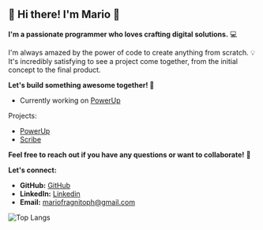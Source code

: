 ## 👋 Hi there! I'm Mario 🤖

**I'm a passionate programmer who loves crafting digital solutions.** 💻

I'm always amazed by the power of code to create anything from scratch. 💡
It's incredibly satisfying to see a project come together, from the initial concept to the final product. 

**Let's build something awesome together! 🚀** 

* Currently working on [PowerUp](https://powerup-v6y4.onrender.com)

Projects:
* [PowerUp](https://powerup-v6y4.onrender.com)
* [Scribe](https://github.com/C043/UnicodeTextConverterBot/)

**Feel free to reach out if you have any questions or want to collaborate!** 🤝 

**Let's connect:**
* **GitHub:** [GitHub](https://github.com/C043)
* **LinkedIn:** [Linkedin](www.linkedin.com/in/mario-fragnito)
* **Email:** [mariofragnitoph@gmail.com](mailto:mariofragnitoph@gmail.com)

![Top Langs](https://github-readme-stats.vercel.app/api/top-langs/?username=c043&layout=compact&theme=dark)

<!--
**C043/c043** is a ✨ _special_ ✨ repository because its `README.md` (this file) appears on your GitHub profile.

Here are some ideas to get you started:

- 🔭 I’m currently working on ...
- 🌱 I’m currently learning ...
- 👯 I’m looking to collaborate on ...
- 🤔 I’m looking for help with ...
- 💬 Ask me about ...
- 📫 How to reach me: ...
- 😄 Pronouns: ...
- ⚡ Fun fact: ...
-->
